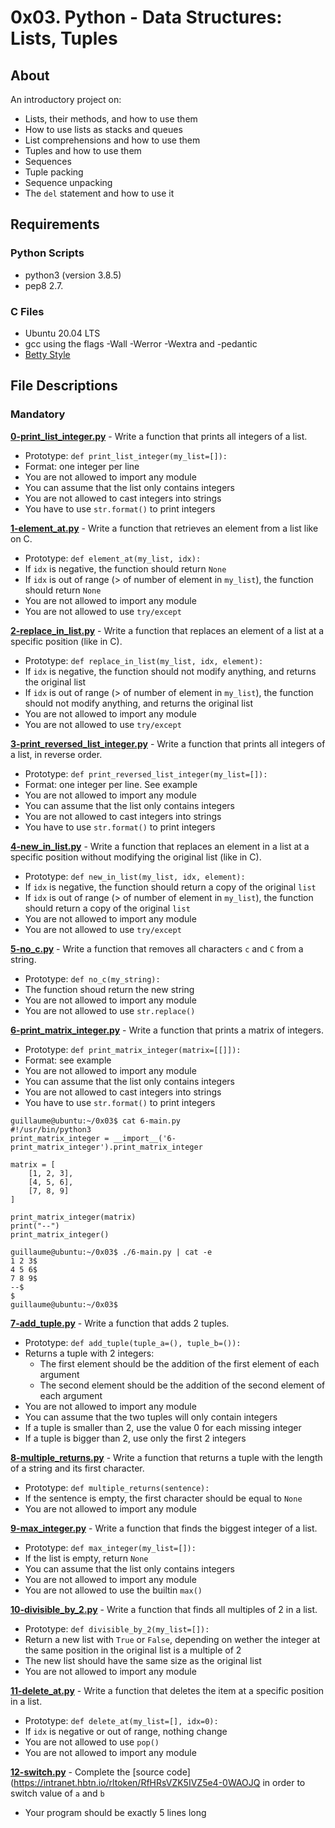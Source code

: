 # 0x03. Python - Data Structures: Lists, Tuples
## About
An introductory project on:
- Lists, their methods, and how to use them
- How to use lists as stacks and queues
- List comprehensions and how to use them
- Tuples and how to use them
- Sequences
- Tuple packing
- Sequence unpacking
- The `del` statement and how to use it
## Requirements
### Python Scripts
- python3 (version 3.8.5)
- pep8  2.7.
### C Files
- Ubuntu 20.04 LTS
- gcc using the flags -Wall -Werror -Wextra and -pedantic
- [Betty Style](https://github.com/holbertonschool/Betty/wiki)
## File Descriptions
### Mandatory
**[0-print_list_integer.py](0-print_list_integer.py)** - Write a function that prints all integers of a list.
- Prototype: `def print_list_integer(my_list=[]):`
- Format: one integer per line
- You are not allowed to import any module
- You can assume that the list only contains integers
- You are not allowed to cast integers into strings
- You have to use `str.format()` to print integers

**[1-element_at.py](1-element_at.py)** - Write a function that retrieves an element from a list like on C.
- Prototype: `def element_at(my_list, idx):`
- If `idx` is negative, the function should return `None`
- If `idx` is out of range (> of number of element in `my_list`), the function should return `None`
- You are not allowed to import any module
- You are not allowed to use `try/except`

**[2-replace_in_list.py](2-replace_in_list.py)** - Write a function that replaces an element of a list at a specific position (like in C).
- Prototype: `def replace_in_list(my_list, idx, element):`
- If `idx` is negative, the function should not modify anything, and returns the original list
- If `idx` is out of range (> of number of element in `my_list`), the function should not modify anything, and returns the original list
- You are not allowed to import any module
- You are not allowed to use `try/except`

**[3-print_reversed_list_integer.py](3-print_reversed_list_integer.py)** - Write a function that prints all integers of a list, in reverse order.
- Prototype: `def print_reversed_list_integer(my_list=[]):`
- Format: one integer per line. See example
- You are not allowed to import any module
- You can assume that the list only contains integers
- You are not allowed to cast integers into strings
- You have to use `str.format()` to print integers

**[4-new_in_list.py](4-new_in_list.py)** - Write a function that replaces an element in a list at a specific position without modifying the original list (like in C).
- Prototype: `def new_in_list(my_list, idx, element):`
- If `idx` is negative, the function should return a copy of the original `list`
- If `idx` is out of range (> of number of element in `my_list`), the function should return a copy of the original `list`
- You are not allowed to import any module
- You are not allowed to use `try/except`

**[5-no_c.py](5-no_c.py)** - Write a function that removes all characters `c` and `C` from a string.
- Prototype: `def no_c(my_string):`
- The function shoud return the new string
- You are not allowed to import any module
- You are not allowed to use `str.replace()`

**[6-print_matrix_integer.py](6-print_matrix_integer.py)** - Write a function that prints a matrix of integers.
- Prototype: `def print_matrix_integer(matrix=[[]]):`
- Format: see example
- You are not allowed to import any module
- You can assume that the list only contains integers
- You are not allowed to cast integers into strings
- You have to use `str.format()` to print integers
```
guillaume@ubuntu:~/0x03$ cat 6-main.py
#!/usr/bin/python3
print_matrix_integer = __import__('6-print_matrix_integer').print_matrix_integer

matrix = [
    [1, 2, 3],
    [4, 5, 6],
    [7, 8, 9]
]

print_matrix_integer(matrix)
print("--")
print_matrix_integer()

guillaume@ubuntu:~/0x03$ ./6-main.py | cat -e
1 2 3$
4 5 6$
7 8 9$
--$
$
guillaume@ubuntu:~/0x03$ 
```

**[7-add_tuple.py](7-add_tuple.py)** - Write a function that adds 2 tuples.
- Prototype: `def add_tuple(tuple_a=(), tuple_b=()):`
- Returns a tuple with 2 integers:
  - The first element should be the addition of the first element of each argument
  - The second element should be the addition of the second element of each argument
- You are not allowed to import any module
- You can assume that the two tuples will only contain integers
- If a tuple is smaller than 2, use the value 0 for each missing integer
- If a tuple is bigger than 2, use only the first 2 integers

**[8-multiple_returns.py](8-multiple_returns.py)** - Write a function that returns a tuple with the length of a string and its first character.
- Prototype: `def multiple_returns(sentence):`
- If the sentence is empty, the first character should be equal to `None`
- You are not allowed to import any module

**[9-max_integer.py](9-max_integer.py)** - Write a function that finds the biggest integer of a list.
- Prototype: `def max_integer(my_list=[]):`
- If the list is empty, return `None`
- You can assume that the list only contains integers
- You are not allowed to import any module
- You are not allowed to use the builtin `max()`

**[10-divisible_by_2.py](10-divisible_by_2.py)** - Write a function that finds all multiples of 2 in a list.
- Prototype: `def divisible_by_2(my_list=[]):`
- Return a new list with `True` or `False`, depending on wether the integer at the same position in the original list is a multiple of 2
- The new list should have the same size as the original list
- You are not allowed to import any module

**[11-delete_at.py](11-delete_at.py)** - Write a function that deletes the item at a specific position in a list.
- Prototype: `def delete_at(my_list=[], idx=0):`
- If `idx` is negative or out of range, nothing change
- You are not allowed to use `pop()`
- You are not allowed to import any module

**[12-switch.py](12-switch.py)** - Complete the [source code](https://intranet.hbtn.io/rltoken/RfHRsVZK5IVZ5e4-0WAOJQ in order to switch value of `a` and `b`
- Your program should be exactly 5 lines long